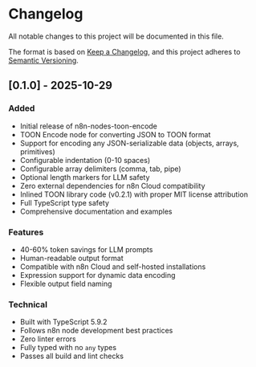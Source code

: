 # Changelog

All notable changes to this project will be documented in this file.

The format is based on [Keep a Changelog](https://keepachangelog.com/en/1.0.0/),
and this project adheres to [Semantic Versioning](https://semver.org/spec/v2.0.0.html).

## [0.1.0] - 2025-10-29

### Added
- Initial release of n8n-nodes-toon-encode
- TOON Encode node for converting JSON to TOON format
- Support for encoding any JSON-serializable data (objects, arrays, primitives)
- Configurable indentation (0-10 spaces)
- Configurable array delimiters (comma, tab, pipe)
- Optional length markers for LLM safety
- Zero external dependencies for n8n Cloud compatibility
- Inlined TOON library code (v0.2.1) with proper MIT license attribution
- Full TypeScript type safety
- Comprehensive documentation and examples

### Features
- 40-60% token savings for LLM prompts
- Human-readable output format
- Compatible with n8n Cloud and self-hosted installations
- Expression support for dynamic data encoding
- Flexible output field naming

### Technical
- Built with TypeScript 5.9.2
- Follows n8n node development best practices
- Zero linter errors
- Fully typed with no `any` types
- Passes all build and lint checks

